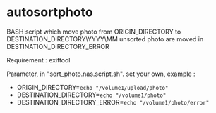 # autosortphoto

BASH script which move photo from ORIGIN_DIRECTORY to DESTINATION_DIRECTORY\YYYY\MM
unsorted photo are moved in DESTINATION_DIRECTORY_ERROR

Requirement : exiftool

Parameter, in "sort_photo.nas.script.sh". set your own, example :
- ORIGIN_DIRECTORY=`echo "/volume1/upload/photo"`
- DESTINATION_DIRECTORY=`echo "/volume1/photo"`
- DESTINATION_DIRECTORY_ERROR=`echo "/volume1/photo/error"`
